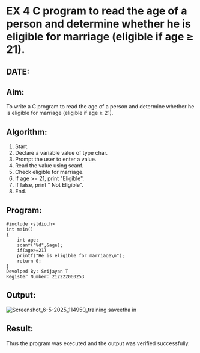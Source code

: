 # EX 4 C program to read the age of a person and determine whether he is eligible for marriage (eligible if age ≥ 21).
## DATE:
## Aim:
To write a C program to read the age of a person and determine whether he is eligible for marriage (eligible if age ≥ 21).

## Algorithm:
1. Start. 
2. Declare a variable value of type char. 
3. Prompt the user to enter a value. 
4. Read the value using scanf. 
5. Check eligible for marriage. 
6. If age >= 21, print "Eligible". 
7. If false, print " Not Eligible". 
8. End.  

## Program:
```
#include <stdio.h>
int main()
{
    int age;
    scanf("%d",&age);
    if(age>=21)
    printf("He is eligible for marriage\n");
    return 0;   
}
Devolped By: Srijayan T
Register Number: 212222060253
```
## Output:
![Screenshot_6-5-2025_114950_training saveetha in](https://github.com/user-attachments/assets/7a58f5a5-7c60-401f-bfbc-16b710cdfff4)

## Result:
Thus the program was executed and the output was verified successfully.
